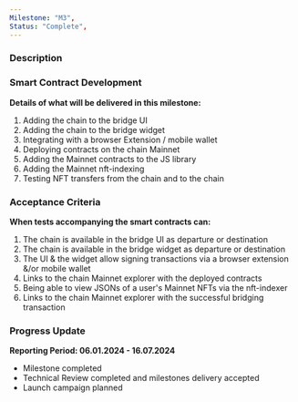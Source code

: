```yaml
---
Milestone: "M3",
Status: "Complete",
---
```

<!--lang:en--> 
### Description
### Smart Contract Development

**Details of what will be delivered in this milestone:**
1. Adding the chain to the bridge UI
2. Adding the chain to the bridge widget
3. Integrating with a browser Extension / mobile wallet
4. Deploying contracts on the chain Mainnet
5. Adding the Mainnet contracts to the JS library
6. Adding the Mainnet nft-indexing
7. Testing NFT transfers from the chain and to the chain


### Acceptance Criteria

**When tests accompanying the smart contracts can:**

1. The chain is available in the bridge UI as departure or destination
2. The chain is available in the bridge widget as departure or destination
3. The UI & the widget allow signing transactions via a browser extension &/or mobile wallet
4. Links to the chain Mainnet explorer with the deployed contracts
5. Being able to view JSONs of a user's Mainnet NFTs via the nft-indexer
6. Links to the chain Mainnet explorer with the successful bridging transaction

### Progress Update

**Reporting Period: 06.01.2024 - 16.07.2024**
- Milestone completed
- Technical Review completed and milestones delivery accepted
- Launch campaign planned

